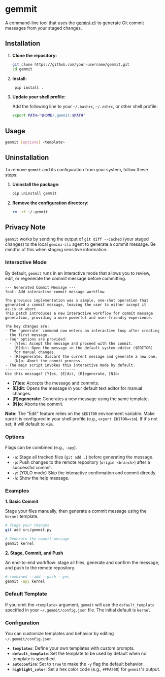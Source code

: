 # gemmit

A command-line tool that uses the [gemini-cli](https://github.com/google-gemini/gemini-cli?tab=readme-ov-file#quickstart) to generate Git commit messages from your staged changes.

## Installation

1. **Clone the repository:**

    ```bash
    git clone https://github.com/your-username/gemmit.git
    cd gemmit
    ```

2. **Install:**

    ```bash
     pip install .
    ```

3. **Update your shell profile:**

    Add the following line to your `~/.bashrc`, `~/.zshrc`, or other shell profile:

    ```bash
    export PATH="$HOME/.gemmit:$PATH"
    ```

## Usage

```bash
gemmit [options] <template>
```

## Uninstallation

To remove `gemmit` and its configuration from your system, follow these steps:

1. **Uninstall the package:**

    ```bash
    pip uninstall gemmit
    ```

2. **Remove the configuration directory:**

    ```bash
    rm -rf ~/.gemmit
    ```

## Privacy Note

`gemmit` works by sending the output of `git diff --cached` (your staged changes) to the local `gemini-cli` agent to generate a commit message. Be mindful of this when staging sensitive information.

### Interactive Mode

By default, `gemmit` runs in an interactive mode that allows you to review, edit, or regenerate the commit message before committing.

```
--- Generated Commit Message ---
feat: Add interactive commit message workflow

The previous implementation was a simple, one-shot operation that
generated a commit message, leaving the user to either accept it
as-is or abort.
This patch introduces a new interactive workflow for commit message
generation, providing a more powerful and user-friendly experience.

The key changes are:
- The `generate` command now enters an interactive loop after creating
  the first message.
- Four options are provided:
  - [Y]es: Accept the message and proceed with the commit.
  - [E]dit: Open the message in the default system editor ($EDITOR)
    for manual changes.
  - [R]egenerate: Discard the current message and generate a new one.
  - [N]o: Abort the commit process.
- The main script invokes this interactive mode by default.
--------------------------------
Use this message? [Y]es, [E]dit, [R]egenerate, [N]o:
```

* **[Y]es:** Accepts the message and commits.
* **[E]dit:** Opens the message in your default text editor for manual changes.
* **[R]egenerate:** Generates a new message using the same template.
* **[N]o:** Aborts the commit.

**Note:** The "Edit" feature relies on the `$EDITOR` environment variable. Make sure it is configured in your shell profile (e.g., `export EDITOR=vim`). If it's not set, it will default to `vim`.

### Options

Flags can be combined (e.g., `-apy`).

* `-a`: Stage all tracked files (`git add .`) before generating the message.
* `-p`: Push changes to the remote repository (`origin <branch>`) after a successful commit.
* `-y`: (YOLO mode) Skip the interactive confirmation and commit directly.
* `-h`: Show the help message.

### Examples

**1. Basic Commit**

Stage your files manually, then generate a commit message using the `kernel` template.

```bash
# Stage your changes
git add src/gemmit.py

# Generate the commit message
gemmit kernel
```

**2. Stage, Commit, and Push**

An end-to-end workflow: stage all files, generate and confirm the message, and push to the remote repository.

```bash
# combined --add --push --yes
gemmit -apy kernel
```

### Default Template

If you omit the `<template>` argument, `gemmit` will use the `default_template` specified in your `~/.gemmit/config.json` file. The initial default is `kernel`.

### Configuration

You can customize templates and behavior by editing `~/.gemmit/config.json`.

* **`templates`**: Define your own templates with custom prompts.
* **`default_template`**: Set the template to be used by default when no template is specified.
* **`autoconfirm`**: Set to `true` to make the `-y` flag the default behavior.
* **`highlight_color`**: Set a hex color code (e.g., `#FFA500`) for `gemmit`'s output.
